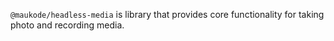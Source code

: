 `@maukode/headless-media` is library that provides core functionality for taking photo and recording media.